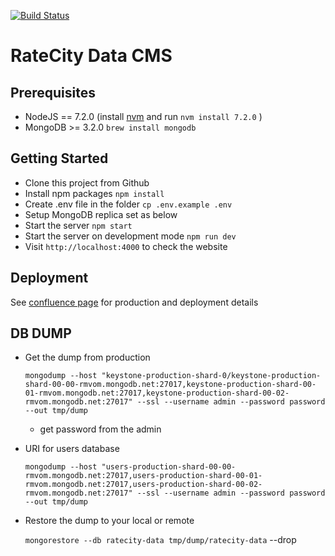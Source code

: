 [![Build Status](https://travis-ci.com/ratecity/ultimate.svg?token=m7geA81NzfGVx94z9ujy&branch=master)](https://travis-ci.com/ratecity/ultimate)

# RateCity Data CMS

## Prerequisites

* NodeJS == 7.2.0 (install [nvm](https://github.com/creationix/nvmhttps://github.com/creationix/nvm) and run `nvm install 7.2.0` )
* MongoDB >= 3.2.0  `brew install mongodb`


## Getting Started

* Clone this project from Github
* Install npm packages `npm install`
* Create .env file in the folder `cp .env.example .env`
* Setup MongoDB replica set as below
* Start the server `npm start`
* Start the server on development mode `npm run dev`
* Visit `http://localhost:4000` to check the website

## Deployment

See [confluence page](https://ratecityconfluence.atlassian.net/wiki/display/IN/Keystone+Setup) for production and deployment details

## DB DUMP

* Get the dump from production

  `mongodump --host "keystone-production-shard-0/keystone-production-shard-00-00-rmvom.mongodb.net:27017,keystone-production-shard-00-01-rmvom.mongodb.net:27017,keystone-production-shard-00-02-rmvom.mongodb.net:27017" --ssl --username admin --password password --out tmp/dump`

  - get password from the admin

* URI for users database

  `mongodump --host "users-production-shard-00-00-rmvom.mongodb.net:27017,users-production-shard-00-01-rmvom.mongodb.net:27017,users-production-shard-00-02-rmvom.mongodb.net:27017" --ssl --username admin --password password --out tmp/dump`

* Restore the dump to your local or remote

  `mongorestore --db ratecity-data tmp/dump/ratecity-data` --drop
